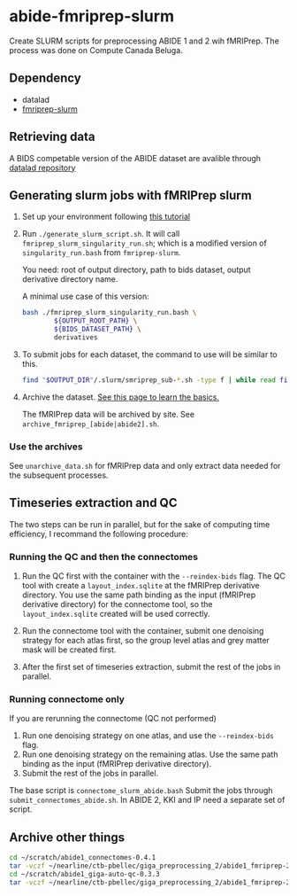 # abide-fmriprep-slurm

Create SLURM scripts for preprocessing ABIDE 1 and 2 wih fMRIPrep.
The process was done on Compute Canada Beluga.

## Dependency

- datalad
- [fmriprep-slurm](https://simexp-documentation.readthedocs.io/en/latest/giga_preprocessing/preprocessing.html)

## Retrieving data

A BIDS competable version of the ABIDE dataset are avalible through [datalad repository](http://datasets.datalad.org/)

## Generating slurm jobs with fMRIPrep slurm

1. Set up your environment following [this tutorial](https://simexp-documentation.readthedocs.io/en/latest/giga_preprocessing/preprocessing.html)

2. Run `./generate_slurm_script.sh`. It will call `fmriprep_slurm_singularity_run.sh`; which is a modified version of `singularity_run.bash` from `fmriprep-slurm`.

    You need: root of output directory, path to bids dataset, output derivative directory name.

    A minimal use case of this version:

    ```bash
    bash ./fmriprep_slurm_singularity_run.bash \
            ${OUTPUT_ROOT_PATH} \
            ${BIDS_DATASET_PATH} \
            derivatives
    ```

3. To submit jobs for each dataset, the command to use will be similar to this.

    ```bash
    find "$OUTPUT_DIR"/.slurm/smriprep_sub-*.sh -type f | while read file; do sbatch "$file"; done
    ```

4. Archive the dataset. [See this page to learn the basics.](https://simexp-documentation.readthedocs.io/en/latest/alliance_canada/tape.html)

    The fMRIPrep data will be archived by site.
    See `archive_fmriprep_[abide|abide2].sh`.

### Use the archives

See `unarchive_data.sh` for fMRIPrep data and only extract data needed for the subsequent processes.

## Timeseries extraction and QC

The two steps can be run in parallel, but for the sake of computing time efficiency, I recommand the following procedure:

### Running the QC and then the connectomes

1. Run the QC first with the container with the `--reindex-bids` flag. The QC tool with create a `layout_index.sqlite` at the fMRIPrep derivative directory.
    You use the same path binding as the input (fMRIPrep derivative directory) for the connectome tool, so the `layout_index.sqlite` created will be used correctly.

2. Run the connectome tool with the container, submit one denoising strategy for each atlas first, so the group level atlas and grey matter mask will be created first.

3. After the first set of timeseries extraction, submit the rest of the jobs in parallel.

### Running connectome only

If you are rerunning the connectome (QC not performed)

1. Run one denoising strategy on one atlas, and use the `--reindex-bids` flag.
2. Run one denoising strategy on the remaining atlas. Use the same path binding as the input (fMRIPrep derivative directory).
3. Submit the rest of the jobs in parallel.

The base script is `connectome_slurm_abide.bash`
Submit the jobs through `submit_connectomes_abide.sh`.
In ABIDE 2, KKI and IP need a separate set of script.

## Archive other things

```bash
cd ~/scratch/abide1_connectomes-0.4.1
tar -vczf ~/nearline/ctb-pbellec/giga_preprocessing_2/abide1_fmriprep-20.2.7lts/abide1_connectomes-0.4.1.tar.gz .
cd ~/scratch/abide1_giga-auto-qc-0.3.3
tar -vczf ~/nearline/ctb-pbellec/giga_preprocessing_2/abide1_fmriprep-20.2.7lts/abide1_giga-auto-qc-0.3.3.tar.gz .
```
